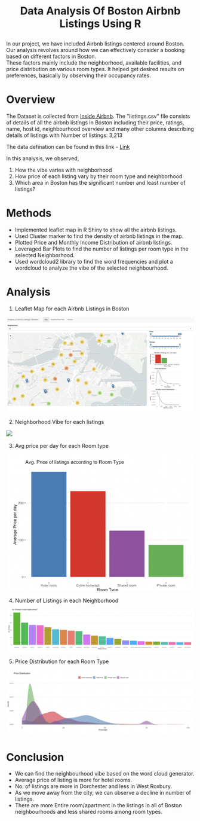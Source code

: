 # <p align = "center">Data Analysis Of Boston Airbnb Listings Using R</p>

In our project, we have included Airbnb listings centered around Boston. Our analysis revolves around how we can effectively consider a booking based on different factors in Boston. <br>
These factors mainly include the neighborhood, available facilities, and price distribution on various room types. It helped get desired results on preferences, basically by observing their occupancy rates. <br>

# Overview

The Dataset is collected from <a href = "http://insideairbnb.com/get-the-data.html">Inside Airbnb</a>. The "listings.csv" file consists of details of all the airbnb listings in Boston including their price, ratings, name, host id, neighbourhood overview and many other columns describing details of listings with Number of listings: 3,213 <br>

The data defination can be found in this link - <a href = "https://docs.google.com/spreadsheets/d/1iWCNJcSutYqpULSQHlNyGInUvHg2BoUGoNRIGa6Szc4/edit#gid=982310896"> Link </a>

In this analysis, we observed,
1. How the vibe varies with neighborhood
2. How price of each listing vary by their room type and neighborhood
3. Which area in Boston has the significant number and least number of listings?


# Methods
- Implemented leaflet map in R Shiny to show all the airbnb listings.
- Used Cluster marker to find the density of airbnb listings in the map.
- Plotted Price and Monthly Income Distribution of airbnb listings.
- Leveraged Bar Plots to find the number of listings per room type in the selected Neighborhood.
-  Used wordcloud2 library to find the word frequencies and plot a wordcloud to analyze the vibe of the selected neighbourhood.

# Analysis
1. Leaflet Map for each Airbnb Listings in Boston

<img src = "Images/map.png">

2. Neighborhood Vibe for each listings

<img src = "Images/Neighborhood Vibe.png">

3. Avg price per day for each Room type

<img src = "Images/Avg price of listing.png">

4. Number of Listings in each Neighborhood

<img src = "Images/no of listings.png">

5. Price Distribution for each Room Type

<img src = "Images/Price Distribution.png">

# Conclusion
- We can find the neighbourhood vibe based on the word cloud generator.
- Average price of listing is more for hotel rooms.
- No. of listings are more in Dorchester and less in West Roxbury.
- As we move away from the city, we can observe a decline in number of listings.
- There are more Entire room/apartment in the listings in all of Boston neighbourhoods and less shared rooms among room types.
 
